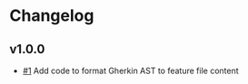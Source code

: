 # Changelog

## v1.0.0

- [#1](https://github.com/szikszail/gherkin-assembler/issues/1) Add code to format Gherkin AST to feature file content
